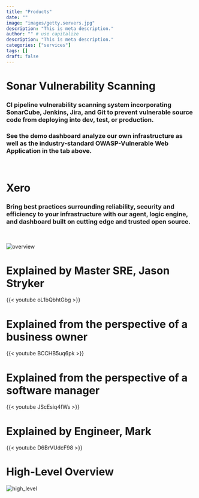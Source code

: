 ```yaml
---
title: "Products"
date: ""
image: "images/getty.servers.jpg"
description: "This is meta description."
author: "" # use capitalize
description: "This is meta description."
categories: ["services"]
tags: []
draft: false
---
```

# Sonar Vulnerability Scanning
### CI pipeline vulnerability scanning system incorporating SonarCube, Jenkins, Jira, and Git to prevent vulnerable source code from deploying into dev, test, or production.

### See the demo dashboard analyze our own infrastructure as well as the industry-standard OWASP-Vulnerable Web Application in the tab above.
&nbsp;
&nbsp;



# Xero

### Bring best practices surrounding reliability, security and efficiency to your infrastructure with our agent, logic engine, and dashboard built on cutting edge and trusted open source.

&nbsp;
&nbsp;

![overview](/images/gantry_diagramj.jpg#center)
&nbsp;

# Explained by Master SRE, Jason Stryker
{{< youtube oL1bQbhtGbg >}}
# Explained from the perspective of a business owner
{{< youtube BCCHB5uq6pk >}}
# Explained from the perspective of a software manager
{{< youtube JScEsiq4fWs >}}
# Explained by Engineer, Mark
{{< youtube D6BrVUdcF98 >}}


# High-Level Overview
![high_level](/images/high_level.png#center)
